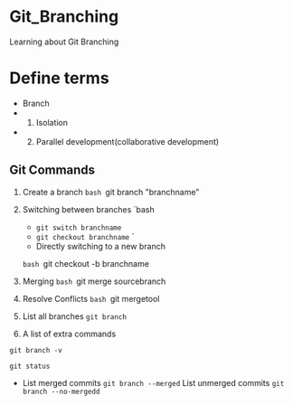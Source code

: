 # Git_Branching
Learning about Git Branching

# Define terms
- Branch
- 1. Isolation
- 2. Parallel development(collaborative development)

## Git Commands
1. Create a branch
`bash
     `git branch "branchname"`
`

2. Switching between branches
`bash
    - `git switch branchname`
    - `git checkout branchname`
`
    - Directly switching to a new branch
   
   `bash
     `git checkout -b branchname`
   `


3. Merging
`bash
   `git merge sourcebranch`
`

4. Resolve Conflicts 
`bash
    `git mergetool`
`

5. List all branches 
`git branch`

6. A list of extra commands

`git branch -v`


`git status`

- List merged commits
`git branch --merged`
 List unmerged commits
`git branch --no-mergedd`
